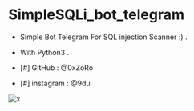 # SimpleSQLi_bot_telegram

- Simple Bot Telegram For SQL injection Scanner :) .
- With Python3 .

- [#] GitHub : @0xZoRo
- [#] instagram : @9du

![x](https://a.top4top.io/p_1757k6fgd1.png)
